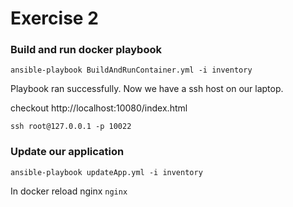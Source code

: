 # Exercise 2
### Build and run docker playbook
`ansible-playbook BuildAndRunContainer.yml -i inventory`

Playbook ran successfully. Now we have a ssh host on our laptop.

checkout http://localhost:10080/index.html

`ssh root@127.0.0.1 -p 10022`


### Update our application

`ansible-playbook updateApp.yml -i inventory`

In docker reload nginx
`nginx`